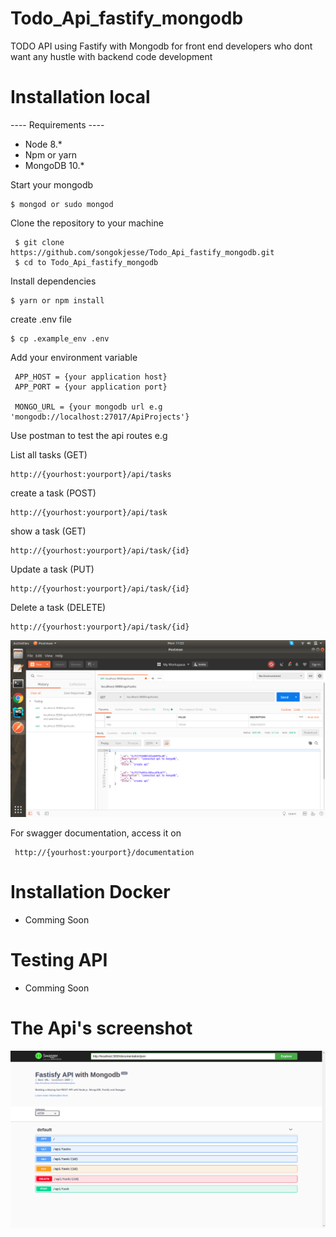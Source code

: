 # Todo_Api_fastify_mongodb
TODO API using Fastify with Mongodb for front end developers who dont want any hustle with backend code development  

# Installation local
---- Requirements ----
- Node 8.*
- Npm or yarn
- MongoDB 10.*

Start your mongodb 
```$xslt
$ mongod or sudo mongod
```
Clone the repository to your machine

```
 $ git clone https://github.com/songokjesse/Todo_Api_fastify_mongodb.git
 $ cd to Todo_Api_fastify_mongodb
```

Install dependencies

```$xslt
$ yarn or npm install
```
create .env file
```$xslt
$ cp .example_env .env
```
Add your environment variable

```$xslt
 APP_HOST = {your application host}
 APP_PORT = {your application port}
 
 MONGO_URL = {your mongodb url e.g 'mongodb://localhost:27017/ApiProjects'}
```

Use postman to test the api routes e.g 

List all tasks (GET)
```$xslt
http://{yourhost:yourport}/api/tasks
```
create a task (POST)
```$xslt
http://{yourhost:yourport}/api/task
```
show a task (GET)
```$xslt
http://{yourhost:yourport}/api/task/{id}
```
Update a task (PUT)
```$xslt
http://{yourhost:yourport}/api/task/{id}
```
Delete a task (DELETE)
```$xslt
http://{yourhost:yourport}/api/task/{id}
```
![alt text](screenshots/postman_screenshot.png)


For swagger documentation, access it on

```$xslt
 http://{yourhost:yourport}/documentation
```

# Installation Docker
- Comming Soon

# Testing API 
- Comming Soon

# The Api's screenshot
![alt text](screenshots/api_swagger_screenshot.png)
